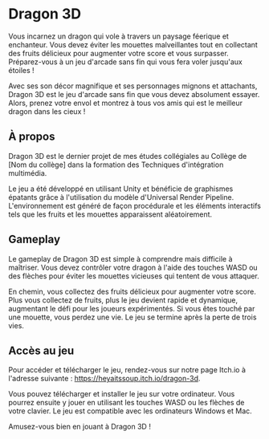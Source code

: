 # Dragon 3D
Vous incarnez un dragon qui vole à travers un paysage féerique et enchanteur. Vous devez éviter les mouettes malveillantes tout en collectant des fruits délicieux pour augmenter votre score et vous surpasser. Préparez-vous à un jeu d'arcade sans fin qui vous fera voler jusqu'aux étoiles !

Avec ses son décor magnifique et ses personnages mignons et attachants, Dragon 3D est le jeu d'arcade sans fin que vous devez absolument essayer. Alors, prenez votre envol et montrez à tous vos amis qui est le meilleur dragon dans les cieux !

## À propos
Dragon 3D est le dernier projet de mes études collégiales au Collège de [Nom du collège] dans la formation des Techniques d'intégration multimédia.

Le jeu a été développé en utilisant Unity et bénéficie de graphismes épatants grâce à l'utilisation du modèle d'Universal Render Pipeline. L'environnement est généré de façon procédurale et les éléments interactifs tels que les fruits et les mouettes apparaissent aléatoirement.

## Gameplay
Le gameplay de Dragon 3D est simple à comprendre mais difficile à maîtriser. Vous devez contrôler votre dragon à l'aide des touches WASD ou des flèches pour éviter les mouettes vicieuses qui tentent de vous attaquer.

En chemin, vous collectez des fruits délicieux pour augmenter votre score. Plus vous collectez de fruits, plus le jeu devient rapide et dynamique, augmentant le défi pour les joueurs expérimentés. Si vous êtes touché par une mouette, vous perdez une vie. Le jeu se termine après la perte de trois vies.

## Accès au jeu
Pour accéder et télécharger le jeu, rendez-vous sur notre page Itch.io à l'adresse suivante : https://heyaitssoup.itch.io/dragon-3d.

Vous pouvez télécharger et installer le jeu sur votre ordinateur. Vous pourrez ensuite y jouer en utilisant les touches WASD ou les flèches de votre clavier. Le jeu est compatible avec les ordinateurs Windows et Mac.

Amusez-vous bien en jouant à Dragon 3D !